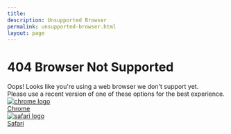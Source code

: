 ```yaml
---
title:
description: Unsupported Browser
permalink: unsupported-browser.html
layout: page
---
```


<div class="grid-container">
    <div class="grid-row section-title flex-justify-center text-center-important">
      <h1>404 Browser Not Supported</h1>
    </div>
     <div class="grid-row flex-justify-center text-center-important">
       <div class="prose">Oops! Looks like you're using a web browser we don't support yet.</div>
       <div class="prose">Please use a recent version of one of these options for the best experience.</div>
     </div>
     <div class="grid-row grid-gap grid-gap-small-btm section-columns padding-top-4 flex-justify-center">
        <div class="grid-col-4 tablet:grid-col-3 tablet-lg:grid-col-3 mobile:grid-col-6 text-center">
        <a href="https://www.google.com/chrome/">
        <img class="browser-logo" src="{{ '/assets/img/chrome-logo.svg' | relative_url }}" alt="chrome logo">
          <div class="small-header font-heading-sm">
            Chrome
          </div>
        </a>
        </div>
        <div class="grid-col-4 tablet:grid-col-3 tablet-lg:grid-col-3 mobile:grid-col-6 text-center">
        <a href="https://support.apple.com/downloads/safari"> 
        <img class="browser-logo" src="{{ '/assets/img/safari-logo.svg' | relative_url }}" alt="safari logo">
        <div class="small-header font-heading-sm">
            Safari
        </div>
        </a>
        </div>
     </div>
</div>